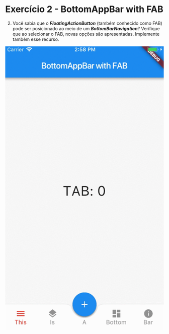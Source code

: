 # Exercício 2 - BottomAppBar with FAB

2. Você sabia que o ***FloatingActionButton*** (também
conhecido como FAB) pode ser posicionado ao meio
de um ***BottomBarNavigation***?
Verifique que ao selecionar o FAB, novas opções são
apresentadas. Implemente também esse recurso. 

<p align="center">
  <img src="BottomAppBar-Navigation-FAB-animation.gif" alt="BottomAppBar with FA" />
</p>
